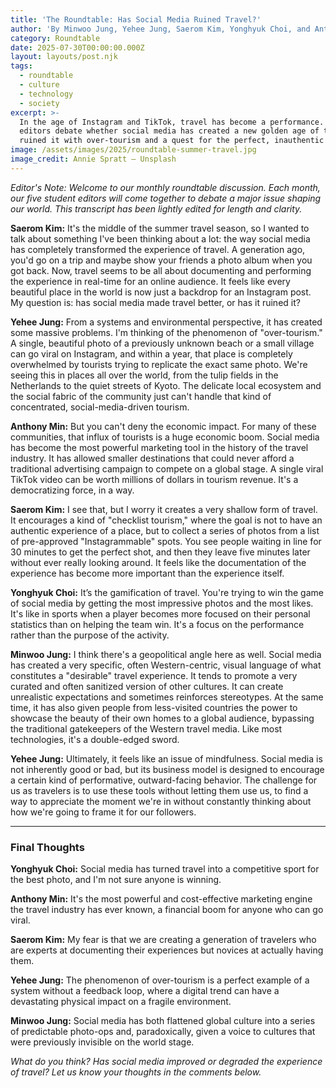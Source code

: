 ```yaml
---
title: 'The Roundtable: Has Social Media Ruined Travel?'
author: 'By Minwoo Jung, Yehee Jung, Saerom Kim, Yonghyuk Choi, and Anthony Min'
category: Roundtable
date: 2025-07-30T00:00:00.000Z
layout: layouts/post.njk
tags:
  - roundtable
  - culture
  - technology
  - society
excerpt: >-
  In the age of Instagram and TikTok, travel has become a performance. The
  editors debate whether social media has created a new golden age of travel or
  ruined it with over-tourism and a quest for the perfect, inauthentic photo.
image: /assets/images/2025/roundtable-summer-travel.jpg
image_credit: Annie Spratt — Unsplash
---
```


*Editor's Note: Welcome to our monthly roundtable discussion. Each month, our five student editors will come together to debate a major issue shaping our world. This transcript has been lightly edited for length and clarity.*

**Saerom Kim:** It's the middle of the summer travel season, so I wanted to talk about something I've been thinking about a lot: the way social media has completely transformed the experience of travel. A generation ago, you'd go on a trip and maybe show your friends a photo album when you got back. Now, travel seems to be all about documenting and performing the experience in real-time for an online audience. It feels like every beautiful place in the world is now just a backdrop for an Instagram post. My question is: has social media made travel better, or has it ruined it?

**Yehee Jung:** From a systems and environmental perspective, it has created some massive problems. I'm thinking of the phenomenon of "over-tourism." A single, beautiful photo of a previously unknown beach or a small village can go viral on Instagram, and within a year, that place is completely overwhelmed by tourists trying to replicate the exact same photo. We're seeing this in places all over the world, from the tulip fields in the Netherlands to the quiet streets of Kyoto. The delicate local ecosystem and the social fabric of the community just can't handle that kind of concentrated, social-media-driven tourism.

**Anthony Min:** But you can't deny the economic impact. For many of these communities, that influx of tourists is a huge economic boom. Social media has become the most powerful marketing tool in the history of the travel industry. It has allowed smaller destinations that could never afford a traditional advertising campaign to compete on a global stage. A single viral TikTok video can be worth millions of dollars in tourism revenue. It's a democratizing force, in a way.

**Saerom Kim:** I see that, but I worry it creates a very shallow form of travel. It encourages a kind of "checklist tourism," where the goal is not to have an authentic experience of a place, but to collect a series of photos from a list of pre-approved "Instagrammable" spots. You see people waiting in line for 30 minutes to get the perfect shot, and then they leave five minutes later without ever really looking around. It feels like the documentation of the experience has become more important than the experience itself.

**Yonghyuk Choi:** It’s the gamification of travel. You're trying to win the game of social media by getting the most impressive photos and the most likes. It's like in sports when a player becomes more focused on their personal statistics than on helping the team win. It's a focus on the performance rather than the purpose of the activity.

**Minwoo Jung:** I think there's a geopolitical angle here as well. Social media has created a very specific, often Western-centric, visual language of what constitutes a "desirable" travel experience. It tends to promote a very curated and often sanitized version of other cultures. It can create unrealistic expectations and sometimes reinforces stereotypes. At the same time, it has also given people from less-visited countries the power to showcase the beauty of their own homes to a global audience, bypassing the traditional gatekeepers of the Western travel media. Like most technologies, it's a double-edged sword.

**Yehee Jung:** Ultimately, it feels like an issue of mindfulness. Social media is not inherently good or bad, but its business model is designed to encourage a certain kind of performative, outward-facing behavior. The challenge for us as travelers is to use these tools without letting them use us, to find a way to appreciate the moment we're in without constantly thinking about how we're going to frame it for our followers.

---
### Final Thoughts

**Yonghyuk Choi:** Social media has turned travel into a competitive sport for the best photo, and I'm not sure anyone is winning.

**Anthony Min:** It's the most powerful and cost-effective marketing engine the travel industry has ever known, a financial boom for anyone who can go viral.

**Saerom Kim:** My fear is that we are creating a generation of travelers who are experts at documenting their experiences but novices at actually having them.

**Yehee Jung:** The phenomenon of over-tourism is a perfect example of a system without a feedback loop, where a digital trend can have a devastating physical impact on a fragile environment.

**Minwoo Jung:** Social media has both flattened global culture into a series of predictable photo-ops and, paradoxically, given a voice to cultures that were previously invisible on the world stage.

*What do you think? Has social media improved or degraded the experience of travel? Let us know your thoughts in the comments below.*
